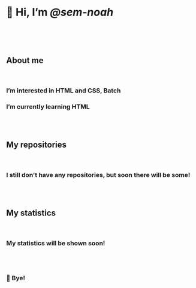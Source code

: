 <h1>👋 Hi, I’m <i>@sem-noah</i></h1>
<br><br><br>
<h2>About me</h2>
<br>
<h3>I’m interested in <fontcolor="red">HTML<fontcolor> and CSS, Batch</h3>
<h3>I’m currently learning HTML</h3>
<br><br>
<h2>My repositories</h2>
<br>
<h3>I still don't have any repositories, but soon there will be some!</h3>
<br><br>
<h2>My statistics</h2>
<br>
<h3>My statistics will be shown soon!</h3>
<br><br>
<h3>👋 Bye!</h3>
